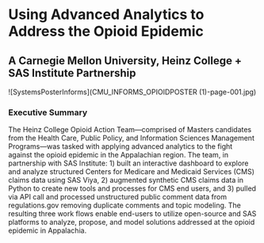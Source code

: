 <h1>Using Advanced Analytics to Address the Opioid Epidemic</h1>
<h2>A Carnegie Mellon University, Heinz College + SAS Institute Partnership</h2>
![SystemsPosterInforms](CMU_INFORMS_OPIOIDPOSTER (1)-page-001.jpg)
<h3>Executive Summary</h3>
<p>The Heinz College Opioid Action Team—comprised of Masters candidates
from the Health Care, Public Policy, and Information Sciences Management
Programs—was tasked with applying advanced analytics to the fight
against the opioid epidemic in the Appalachian region. The team, in
partnership with SAS Institute: 1) built an interactive dashboard to explore
and analyze structured Centers for Medicare and Medicaid Services (CMS)
claims data using SAS Viya, 2) augmented synthetic CMS claims data in
Python to create new tools and processes for CMS end users, and 3) pulled
via API call and processed unstructured public comment data from
regulations.gov removing duplicate comments and topic modeling. The
resulting three work flows enable end-users to utilize open-source and SAS
platforms to analyze, propose, and model solutions addressed at the opioid
epidemic in Appalachia.</p>

